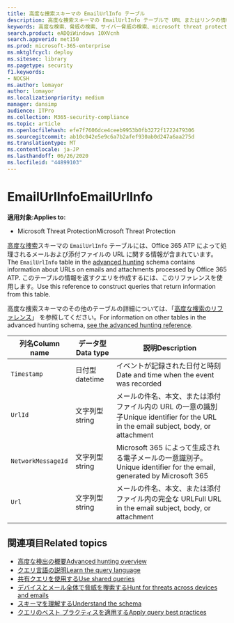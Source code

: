 ```yaml
---
title: 高度な捜索スキーマの EmailUrlInfo テーブル
description: 高度な捜索スキーマの EmailUrlInfo テーブルで URL またはリンクの情報について学習する
keywords: 高度な検索、脅威の検索、サイバー脅威の検索、microsoft threat protection、microsoft 365、mtp、m365、search、query、テレメトリ、スキーマ参照、kusto、table、column、data type、description、EmailUrlInfo、network message id、url、link
search.product: eADQiWindows 10XVcnh
search.appverid: met150
ms.prod: microsoft-365-enterprise
ms.mktglfcycl: deploy
ms.sitesec: library
ms.pagetype: security
f1.keywords:
- NOCSH
ms.author: lomayor
author: lomayor
ms.localizationpriority: medium
manager: dansimp
audience: ITPro
ms.collection: M365-security-compliance
ms.topic: article
ms.openlocfilehash: efe7f7606dce4ceeb9953b0fb3272f1722479306
ms.sourcegitcommit: ab10c042e5e9c6a7b2afef930ab0d247a6aa275d
ms.translationtype: MT
ms.contentlocale: ja-JP
ms.lasthandoff: 06/26/2020
ms.locfileid: "44899103"
---
```

# <a name="emailurlinfo"></a><span data-ttu-id="8d120-104">EmailUrlInfo</span><span class="sxs-lookup"><span data-stu-id="8d120-104">EmailUrlInfo</span></span>

<span data-ttu-id="8d120-105">**適用対象:**</span><span class="sxs-lookup"><span data-stu-id="8d120-105">**Applies to:**</span></span>
- <span data-ttu-id="8d120-106">Microsoft Threat Protection</span><span class="sxs-lookup"><span data-stu-id="8d120-106">Microsoft Threat Protection</span></span>

<span data-ttu-id="8d120-107">[高度な捜索](advanced-hunting-overview.md)スキーマの `EmailUrlInfo` テーブルには、Office 365 ATP によって処理されるメールおよび添付ファイルの URL に関する情報が含まれています。</span><span class="sxs-lookup"><span data-stu-id="8d120-107">The `EmailUrlInfo` table in the [advanced hunting](advanced-hunting-overview.md) schema contains information about URLs on emails and attachments processed by Office 365 ATP.</span></span> <span data-ttu-id="8d120-108">このテーブルの情報を返すクエリを作成するには、このリファレンスを使用します。</span><span class="sxs-lookup"><span data-stu-id="8d120-108">Use this reference to construct queries that return information from this table.</span></span>

<span data-ttu-id="8d120-109">高度な捜索スキーマのその他のテーブルの詳細については、「[高度な捜索のリファレンス](advanced-hunting-schema-tables.md)」 を参照してください。</span><span class="sxs-lookup"><span data-stu-id="8d120-109">For information on other tables in the advanced hunting schema, [see the advanced hunting reference](advanced-hunting-schema-tables.md).</span></span>

| <span data-ttu-id="8d120-110">列名</span><span class="sxs-lookup"><span data-stu-id="8d120-110">Column name</span></span> | <span data-ttu-id="8d120-111">データ型</span><span class="sxs-lookup"><span data-stu-id="8d120-111">Data type</span></span> | <span data-ttu-id="8d120-112">説明</span><span class="sxs-lookup"><span data-stu-id="8d120-112">Description</span></span> |
|-------------|-----------|-------------|
| `Timestamp` | <span data-ttu-id="8d120-113">日付型</span><span class="sxs-lookup"><span data-stu-id="8d120-113">datetime</span></span> | <span data-ttu-id="8d120-114">イベントが記録された日付と時刻</span><span class="sxs-lookup"><span data-stu-id="8d120-114">Date and time when the event was recorded</span></span> |
| `UrlId` | <span data-ttu-id="8d120-115">文字列型</span><span class="sxs-lookup"><span data-stu-id="8d120-115">string</span></span> | <span data-ttu-id="8d120-116">メールの件名、本文、または添付ファイル内の URL の一意の識別子</span><span class="sxs-lookup"><span data-stu-id="8d120-116">Unique identifier for the URL in the email subject, body, or attachment</span></span> |
| `NetworkMessageId` | <span data-ttu-id="8d120-117">文字列型</span><span class="sxs-lookup"><span data-stu-id="8d120-117">string</span></span> | <span data-ttu-id="8d120-118">Microsoft 365 によって生成される電子メールの一意識別子。</span><span class="sxs-lookup"><span data-stu-id="8d120-118">Unique identifier for the email, generated by Microsoft 365</span></span> |
| `Url` | <span data-ttu-id="8d120-119">文字列型</span><span class="sxs-lookup"><span data-stu-id="8d120-119">string</span></span> | <span data-ttu-id="8d120-120">メールの件名、本文、または添付ファイル内の完全な URL</span><span class="sxs-lookup"><span data-stu-id="8d120-120">Full URL in the email subject, body, or attachment</span></span> |

## <a name="related-topics"></a><span data-ttu-id="8d120-121">関連項目</span><span class="sxs-lookup"><span data-stu-id="8d120-121">Related topics</span></span>
- [<span data-ttu-id="8d120-122">高度な検出の概要</span><span class="sxs-lookup"><span data-stu-id="8d120-122">Advanced hunting overview</span></span>](advanced-hunting-overview.md)
- [<span data-ttu-id="8d120-123">クエリ言語の説明</span><span class="sxs-lookup"><span data-stu-id="8d120-123">Learn the query language</span></span>](advanced-hunting-query-language.md)
- [<span data-ttu-id="8d120-124">共有クエリを使用する</span><span class="sxs-lookup"><span data-stu-id="8d120-124">Use shared queries</span></span>](advanced-hunting-shared-queries.md)
- [<span data-ttu-id="8d120-125">デバイスとメール全体で脅威を捜索する</span><span class="sxs-lookup"><span data-stu-id="8d120-125">Hunt for threats across devices and emails</span></span>](advanced-hunting-query-emails-devices.md)
- [<span data-ttu-id="8d120-126">スキーマを理解する</span><span class="sxs-lookup"><span data-stu-id="8d120-126">Understand the schema</span></span>](advanced-hunting-schema-tables.md)
- [<span data-ttu-id="8d120-127">クエリのベスト プラクティスを適用する</span><span class="sxs-lookup"><span data-stu-id="8d120-127">Apply query best practices</span></span>](advanced-hunting-best-practices.md)
